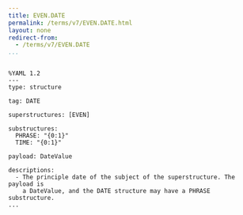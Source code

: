 ```yaml
---
title: EVEN.DATE
permalink: /terms/v7/EVEN.DATE.html
layout: none
redirect-from:
  - /terms/v7/EVEN.DATE
...
```


```

%YAML 1.2
---
type: structure

tag: DATE

superstructures: [EVEN]

substructures:
  PHRASE: "{0:1}"
  TIME: "{0:1}"

payload: DateValue

descriptions:
  - The principle date of the subject of the superstructure. The payload is
    a DateValue, and the DATE structure may have a PHRASE substructure.
...

```